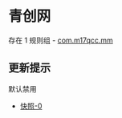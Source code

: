 # 青创网

存在 1 规则组 - [com.m17qcc.mm](/src/apps/com.m17qcc.mm.ts)

## 更新提示

默认禁用

- [快照-0](https://i.gkd.li/i/12642297)
